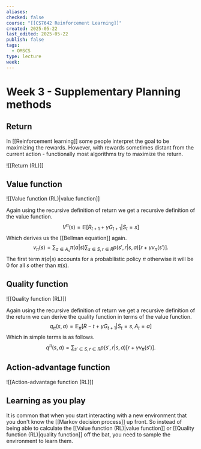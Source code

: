 ```yaml
---
aliases: 
checked: false
course: "[[CS7642 Reinforcement Learning]]"
created: 2025-05-22
last_edited: 2025-05-22
publish: false
tags:
  - OMSCS
type: lecture
week:
---
```

# Week 3 - Supplementary Planning methods

## Return

In [[Reinforcement learning]] some people interpret the goal to be maximizing the rewards. However, with rewards sometimes distant from the current action - functionally most algorithms try to maximize the return.

![[Return (RL)]]

## Value function

![[Value function (RL)|value function]]

Again using the recursive definition of return we get a recursive definition of the value function.
$$
V^{\pi}(s) = \mathbb{E}[R_{t+1} + \gamma G_{t+1} \vert S_t = s]
$$
Which derives us the [[Bellman equation]] again.
$$
v_{\pi}(s) = \sum_{a \in A_s} \pi(a \vert s) \sum_{s \in S, r \in R}p(s', r \vert s, a)[r + \gamma v_{\pi}(s')].
$$
The first term $\pi(a \vert s)$ accounts for a probabilistic policy $\pi$ otherwise it will be 0 for all $s$ other than $\pi(s)$.

## Quality function

![[Quality function (RL)]]

Again using the recursive definition of return we get a recursive definition of the return we can derive the quality function in terms of the value function.
$$
q_{\pi}(s, a) = \mathbb{E}_{\pi}[R-t + \gamma G_{t+1} \vert S_t = s, A_t = a]
$$
Which in simple terms is as follows.
$$
q^{\pi}(s,a) = \sum_{s' \in S, r \in R} p(s', r \vert s, a)[r + \gamma v_{\pi}(s')].
$$
## Action-advantage function

![[Action-advantage function (RL)]]

## Learning as you play

It is common that when you start interacting with a new environment that you don't know the [[Markov decision process]] up front. So instead of being able to calculate the [[Value function (RL)|value function]] or [[Quality function (RL)|quality function]] off the bat, you need to sample the environment to learn them.

